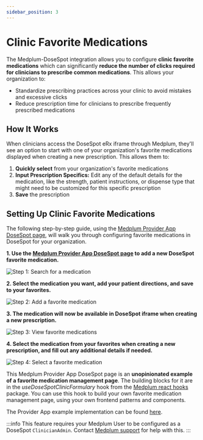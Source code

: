 ```yaml
---
sidebar_position: 3
---
```


# Clinic Favorite Medications

The Medplum-DoseSpot integration allows you to configure **clinic favorite medications** which can significantly **reduce the number of clicks required for clinicians to prescribe common medications**. This allows your organization to:

- Standardize prescribing practices across your clinic to avoid mistakes and excessive clicks
- Reduce prescription time for clinicians to prescribe frequently prescribed medications

## How It Works

When clinicians access the DoseSpot eRx iframe through Medplum, they'll see an option to start with one of your organization's favorite medications displayed when creating a new prescription. This allows them to:

1. **Quickly select** from your organization's favorite medications
2. **Input Prescription Specifics:** Edit any of the default details for the medication, like the strength, patient instructions, or dispense type that might need to be customized for this specific prescription
3. **Save** the prescription

## Setting Up Clinic Favorite Medications

The following step-by-step guide, using the [Medplum Provider App DoseSpot page](https://provider.medplum.com/integrations/dosespot), will walk you through configuring favorite medications in DoseSpot for your organization. 

**1. Use the [Medplum Provider App DoseSpot page](https://provider.medplum.com/integrations/dosespot) to add a new DoseSpot favorite medication.**

![Step 1: Search for a medication](/img/integrations/dosespot/dosespot-fav-med-step-1.png)

**2. Select the medication you want, add your patient directions, and save to your favorites.**

![Step 2: Add a favorite medication](/img/integrations/dosespot/dosespot-fav-med-step-2.png)

**3. The medication will now be available in DoseSpot iframe when creating a new prescription.**

![Step 3: View favorite medications](/img/integrations/dosespot/dosespot-fav-med-step-3.png)

**4. Select the medication from your favorites when creating a new prescription, and fill out any additional details if needed.**

![Step 4: Select a favorite medication](/img/integrations/dosespot/dosespot-fav-med-step-4.png)

This Medplum Provider App DoseSpot page is an **unopinionated example of a favorite medication management page**. The building blocks for it are in the *useDoseSpotClinicFormulary* hook from the [Medplum react hooks](https://github.com/medplum/medplum/tree/main/packages/dosespot-react) package. You can use this hook to build your own favorite medication management page, using your own frontend patterns and components.

The Provider App example implementation can be found [here](https://github.com/medplum/medplum/tree/main/examples/medplum-provider/src/pages/integrations/DoseSpotFavoritesPage.tsx).

:::info
This feature requires your Medplum User to be configured as a DoseSpot `ClinicianAdmin`. Contact [Medplum support](mailto:support@medplum.com) for help with this.
:::


